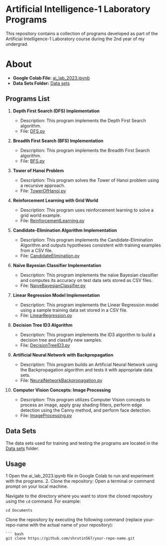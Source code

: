 # Artificial Intelligence-1 Laboratory Programs

This repository contains a collection of programs developed as part of the Artificial Intelligence-1 Laboratory course during the 2nd year of my undergrad.

# About

- **Google Colab File:** [ai_lab_2023.ipynb](https://colab.research.google.com/github/shrutin567/ai-lab-2023/blob/main/ai_lab_2023.ipynb)
- **Data Sets Folder:** [Data sets](Data%20sets/)

## Programs List

1. **Depth First Search (DFS) Implementation**
   - Description: This program implements the Depth First Search algorithm.
   - File: [DFS.py](Programs/DFS.py)

2. **Breadth First Search (BFS) Implementation**
   - Description: This program implements the Breadth First Search algorithm.
   - File: [BFS.py](Programs/BFS.py)

3. **Tower of Hanoi Problem**
   - Description: This program solves the Tower of Hanoi problem using a recursive approach.
   - File: [TowerOfHanoi.py](Programs/TowerOfHanoi.py)

4. **Reinforcement Learning with Grid World**
   - Description: This program uses reinforcement learning to solve a grid world example.
   - File: [ReinforcementLearning.py](Programs/ReinforcementLearning.py)

5. **Candidate-Elimination Algorithm Implementation**
   - Description: This program implements the Candidate-Elimination Algorithm and outputs hypotheses consistent with training examples from a CSV file.
   - File: [CandidateElimination.py](Programs/CandidateElimination.py)

6. **Naïve Bayesian Classifier Implementation**
   - Description: This program implements the naïve Bayesian classifier and computes its accuracy on test data sets stored as CSV files.
   - File: [NaiveBayesianClassifier.py](Programs/NaiveBayesianClassifier.py)

7. **Linear Regression Model Implementation**
   - Description: This program implements the Linear Regression model using a sample training data set stored in a CSV file.
   - File: [LinearRegression.py](Programs/LinearRegression.py)

8. **Decision Tree ID3 Algorithm**
   - Description: This program implements the ID3 algorithm to build a decision tree and classify new samples.
   - File: [DecisionTreeID3.py](Programs/DecisionTreeID3.py)

9. **Artificial Neural Network with Backpropagation**
   - Description: This program builds an Artificial Neural Network using the Backpropagation algorithm and tests it with appropriate data sets.
   - File: [NeuralNetworkBackpropagation.py](Programs/NeuralNetworkBackpropagation.py)

10. **Computer Vision Concepts: Image Processing**
    - Description: This program utilizes Computer Vision concepts to process an image, apply gray shading filters, perform edge detection using the Canny method, and perform face detection.
    - File: [ImageProcessing.py](Programs/ImageProcessing.py)

## Data Sets

The data sets used for training and testing the programs are located in the [Data sets](Data%20sets/) folder.

## Usage

1 Open the ai_lab_2023.ipynb file in Google Colab to run and experiment with the programs.
2. Clone the repository:
   Open a terminal or command prompt on your local machine.

   Navigate to the directory where you want to store the cloned repository using the `cd` command. For example:
   
   ```
   cd Documents
   ```
   
   Clone the repository by executing the following command (replace your-repo-name with the actual name of your repository):
   
    ``` bash
    git clone https://github.com/shrutin567/your-repo-name.git
